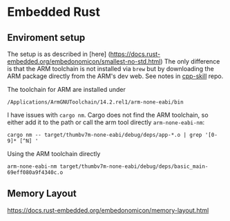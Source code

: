 # Embedded Rust

## Enviroment setup

The setup is as described in [here] (https://docs.rust-embedded.org/embedonomicon/smallest-no-std.html)
The only difference is that the ARM toolchain is not installed via `brew` but
by downloading the ARM package directly from the ARM's dev web.
See notes in [cpp-skill](https://github.com/Snake-Sanders/cpp-skills/blob/main/rp2040_promicro.md) repo.

The toolchain for ARM are installed under 

`/Applications/ArmGNUToolchain/14.2.rel1/arm-none-eabi/bin`

I have issues with `cargo nm`. Cargo does not find the ARM toolchain, 
so either add it to the path or call the arm tool directly `arm-none-eabi-nm`:

```
cargo nm -- target/thumbv7m-none-eabi/debug/deps/app-*.o | grep '[0-9]* [^N] '
```

Using the ARM toolchain directly

```
arm-none-eabi-nm target/thumbv7m-none-eabi/debug/deps/basic_main-69eff080a9f4340c.o
```

## Memory Layout

https://docs.rust-embedded.org/embedonomicon/memory-layout.html
